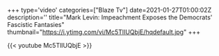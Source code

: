 +++
type='video'
categories=["Blaze Tv"]
date=2021-01-27T01:00:02Z
description=''
title="Mark Levin: Impeachment Exposes the Democrats' Fascistic Fantasies"
thumbnail="https://i.ytimg.com/vi/Mc5TlIUQbjE/hqdefault.jpg"
+++

{{< youtube Mc5TlIUQbjE >}}
